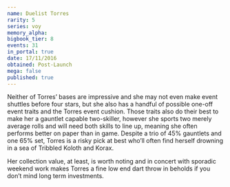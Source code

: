 ```yaml
---
name: Duelist Torres
rarity: 5
series: voy
memory_alpha:
bigbook_tier: 8
events: 31
in_portal: true
date: 17/11/2016
obtained: Post-Launch
mega: false
published: true
---
```


Neither of Torres’ bases are impressive and she may not even make event shuttles before four stars, but she also has a handful of possible one-off event traits and the Torres event cushion. Those traits also do their best to make her a gauntlet capable two-skiller, however she sports two merely average rolls and will need both skills to line up, meaning she often performs better on paper than in game. Despite a trio of 45% gauntlets and one 65% set, Torres is a risky pick at best who’ll often find herself drowning in a sea of Tribbled Koloth and Korax.

Her collection value, at least, is worth noting and in concert with sporadic weekend work makes Torres a fine low end dart throw in beholds if you don’t mind long term investments.
